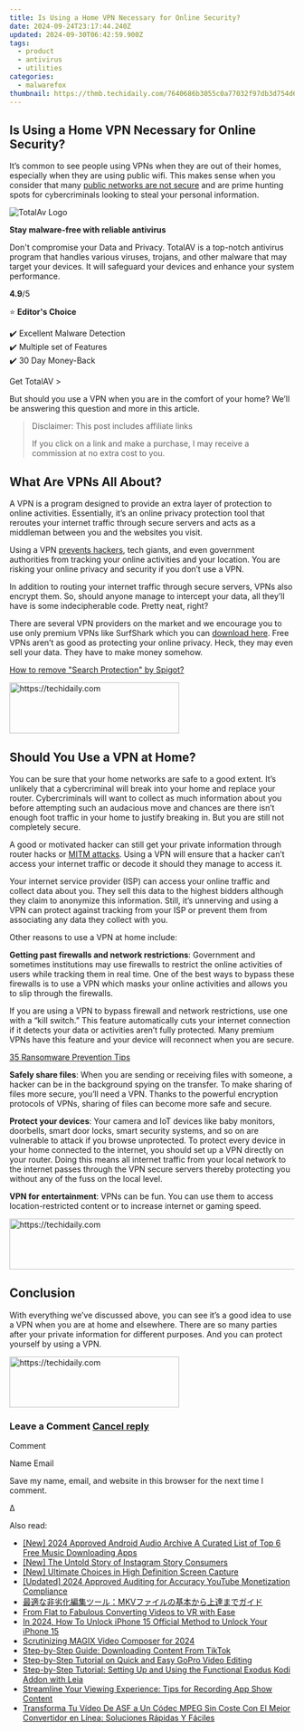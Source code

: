 ```yaml
---
title: Is Using a Home VPN Necessary for Online Security?
date: 2024-09-24T23:17:44.240Z
updated: 2024-09-30T06:42:59.900Z
tags:
  - product
  - antivirus
  - utilities
categories:
  - malwarefox
thumbnail: https://thmb.techidaily.com/7640686b3055c0a77032f97db3d754d6950a2fb76c1e14b848d584888858dae0.jpg
---
```


## Is Using a Home VPN Necessary for Online Security?

It’s common to see people using VPNs when they are out of their homes, especially when they are using public wifi. This makes sense when you consider that many [public networks are not secure](https://tools.techidaily.com/malwarefox/products/) and are prime hunting spots for cybercriminals looking to steal your personal information. 

![TotalAv Logo](https://www.malwarefox.com/wp-content/uploads/2024/02/totalav-svg.webp "totalav-svg")

**Stay malware-free with reliable antivirus**

Don't compromise your Data and Privacy. TotalAV is a top-notch antivirus program that handles various viruses, trojans, and other malware that may target your devices. It will safeguard your devices and enhance your system performance.

**4.9**/5

⭐ **Editor's Choice**

✔️ Excellent Malware Detection  
✔️ Multiple set of Features  
✔️ 30 Day Money-Back

[](https://tools.techidaily.com/malwarefox/products/) Get TotalAV > 

But should you use a VPN when you are in the comfort of your home? We’ll be answering this question and more in this article. 

>  Disclaimer: This post includes affiliate links
>
>  If you click on a link and make a purchase, I may receive a commission at no extra cost to you.
>

## What Are VPNs All About?

A VPN is a program designed to provide an extra layer of protection to online activities. Essentially, it’s an online privacy protection tool that reroutes your internet traffic through secure servers and acts as a middleman between you and the websites you visit. 

Using a VPN [prevents hackers](https://tools.techidaily.com/malwarefox/products/), tech giants, and even government authorities from tracking your online activities and your location. You are risking your online privacy and security if you don’t use a VPN.

In addition to routing your internet traffic through secure servers, VPNs also encrypt them. So, should anyone manage to intercept your data, all they’ll have is some indecipherable code. Pretty neat, right?

There are several VPN providers on the market and we encourage you to use only premium VPNs like SurfShark which you can [download here](https://shop-links.co/link/?exclusive=1&publisher_slug=itechdaily19598&url=https%3A%2F%2Fsurfshark.com%2Fdownload). Free VPNs aren’t as good as protecting your online privacy. Heck, they may even sell your data. They have to make money somehow. 

[How to remove "Search Protection" by Spigot?](https://tools.techidaily.com/malwarefox/products/)

<!-- affiliate ads begin -->
<a href="https://aligracehair.sjv.io/c/5597632/1880927/19272" target="_top" id="1880927">
  <img src="//a.impactradius-go.com/display-ad/19272-1880927" border="0" alt="https://techidaily.com" width="300" height="90"/>
</a>
<img height="0" width="0" src="https://aligracehair.sjv.io/i/5597632/1880927/19272" style="position:absolute;visibility:hidden;" border="0" />
<!-- affiliate ads end -->

## Should You Use a VPN at Home?

You can be sure that your home networks are safe to a good extent. It’s unlikely that a cybercriminal will break into your home and replace your router. Cybercriminals will want to collect as much information about you before attempting such an audacious move and chances are there isn’t enough foot traffic in your home to justify breaking in. But you are still not completely secure. 

A good or motivated hacker can still get your private information through router hacks or [MITM attacks](https://tools.techidaily.com/malwarefox/products/). Using a VPN will ensure that a hacker can’t access your internet traffic or decode it should they manage to access it. 

Your internet service provider (ISP) can access your online traffic and collect data about you. They sell this data to the highest bidders although they claim to anonymize this information. Still, it’s unnerving and using a VPN can protect against tracking from your ISP or prevent them from associating any data they collect with you. 

Other reasons to use a VPN at home include:

**Getting past firewalls and network restrictions**: Government and sometimes institutions may use firewalls to restrict the online activities of users while tracking them in real time. One of the best ways to bypass these firewalls is to use a VPN which masks your online activities and allows you to slip through the firewalls. 

If you are using a VPN to bypass firewall and network restrictions, use one with a “kill switch.” This feature automatically cuts your internet connection if it detects your data or activities aren’t fully protected. Many premium VPNs have this feature and your device will reconnect when you are secure. 

[35 Ransomware Prevention Tips](https://tools.techidaily.com/malwarefox/products/)

**Safely share files**: When you are sending or receiving files with someone, a hacker can be in the background spying on the transfer. To make sharing of files more secure, you’ll need a VPN. Thanks to the powerful encryption protocols of VPNs, sharing of files can become more safe and secure. 

**Protect your devices**: Your camera and IoT devices like baby monitors, doorbells, smart door locks, smart security systems, and so on are vulnerable to attack if you browse unprotected. To protect every device in your home connected to the internet, you should set up a VPN directly on your router. Doing this means all internet traffic from your local network to the internet passes through the VPN secure servers thereby protecting you without any of the fuss on the local level. 

**VPN for entertainment**: VPNs can be fun. You can use them to access location-restricted content or to increase internet or gaming speed. 

<!-- affiliate ads begin -->
<a href="https://aligracehair.sjv.io/c/5597632/1972684/19272" target="_top" id="1972684">
  <img src="//a.impactradius-go.com/display-ad/19272-1972684" border="0" alt="https://techidaily.com" width="728" height="90"/>
</a>
<img height="0" width="0" src="https://aligracehair.sjv.io/i/5597632/1972684/19272" style="position:absolute;visibility:hidden;" border="0" />
<!-- affiliate ads end -->

## Conclusion

With everything we’ve discussed above, you can see it’s a good idea to use a VPN when you are at home and elsewhere. There are so many parties after your private information for different purposes. And you can protect yourself by using a VPN.

<!-- affiliate ads begin -->
<a href="https://aligracehair.sjv.io/c/5597632/2115916/19272" target="_top" id="2115916">
  <img src="//a.impactradius-go.com/display-ad/19272-2115916" border="0" alt="https://techidaily.com" width="300" height="90"/>
</a>
<img height="0" width="0" src="https://aligracehair.sjv.io/i/5597632/2115916/19272" style="position:absolute;visibility:hidden;" border="0" />
<!-- affiliate ads end -->

### Leave a Comment [Cancel reply](https://tools.techidaily.com/malwarefox/products/)

Comment

Name Email 

Save my name, email, and website in this browser for the next time I comment.

Δ

<ins class="adsbygoogle"
     style="display:block"
     data-ad-format="autorelaxed"
     data-ad-client="ca-pub-7571918770474297"
     data-ad-slot="1223367746"></ins>

<ins class="adsbygoogle"
     style="display:block"
     data-ad-client="ca-pub-7571918770474297"
     data-ad-slot="8358498916"
     data-ad-format="auto"
     data-full-width-responsive="true"></ins>

<span class="atpl-alsoreadstyle">Also read:</span>
<div><ul>
<li><a href="https://facebook-video-footage.techidaily.com/new-2024-approved-android-audio-archive-a-curated-list-of-top-6-free-music-downloading-apps/"><u>[New] 2024 Approved Android Audio Archive A Curated List of Top 6 Free Music Downloading Apps</u></a></li>
<li><a href="https://instagram-video-files.techidaily.com/new-the-untold-story-of-instagram-story-consumers/"><u>[New] The Untold Story of Instagram Story Consumers</u></a></li>
<li><a href="https://screen-video-capture.techidaily.com/new-ultimate-choices-in-high-definition-screen-capture/"><u>[New] Ultimate Choices in High Definition Screen Capture</u></a></li>
<li><a href="https://youtube-webster.techidaily.com/ed-2024-approved-auditing-for-accuracy-youtube-monetization-compliance/"><u>[Updated] 2024 Approved Auditing for Accuracy YouTube Monetization Compliance</u></a></li>
<li><a href="https://win-exclusive.techidaily.com/1726027560661-mkv/"><u>最適な非劣化編集ツール：MKVファイルの基本から上達までガイド</u></a></li>
<li><a href="https://ai-vdieo-software.techidaily.com/from-flat-to-fabulous-converting-videos-to-vr-with-ease/"><u>From Flat to Fabulous Converting Videos to VR with Ease</u></a></li>
<li><a href="https://sim-unlock.techidaily.com/in-2024-how-to-unlock-iphone-15-official-method-to-unlock-your-iphone-15-by-drfone-ios/"><u>In 2024, How To Unlock iPhone 15 Official Method to Unlock Your iPhone 15</u></a></li>
<li><a href="https://extra-support.techidaily.com/scrutinizing-magix-video-composer-for-2024/"><u>Scrutinizing MAGIX Video Composer for 2024</u></a></li>
<li><a href="https://win-exclusive.techidaily.com/step-by-step-guide-downloading-content-from-tiktok/"><u>Step-by-Step Guide: Downloading Content From TikTok</u></a></li>
<li><a href="https://win-exclusive.techidaily.com/step-by-step-tutorial-on-quick-and-easy-gopro-video-editing/"><u>Step-by-Step Tutorial on Quick and Easy GoPro Video Editing</u></a></li>
<li><a href="https://win-exclusive.techidaily.com/step-by-step-tutorial-setting-up-and-using-the-functional-exodus-kodi-addon-with-leia/"><u>Step-by-Step Tutorial: Setting Up and Using the Functional Exodus Kodi Addon with Leia</u></a></li>
<li><a href="https://win-exclusive.techidaily.com/streamline-your-viewing-experience-tips-for-recording-app-show-content/"><u>Streamline Your Viewing Experience: Tips for Recording App Show Content</u></a></li>
<li><a href="https://some-tips.techidaily.com/transforma-tu-video-de-asf-a-un-codec-mpeg-sin-coste-con-el-mejor-convertidor-en-linea-soluciones-rapidas-y-faciles/"><u>Transforma Tu Vídeo De ASF a Un Códec MPEG Sin Coste Con El Mejor Convertidor en Línea: Soluciones Rápidas Y Fáciles</u></a></li>
</ul></div>

